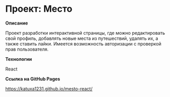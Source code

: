 # Проект: Место

**Описание**

Проект разработки интерактивной страницы, где можно редактировать свой профиль, добавлять новые места из путешествий, удалять их, а также ставить лайки.
Имеется возможность авторизации с проверкой прав пользователя.

**Технологии**

React

**Ссылка на GitHub Pages**

https://katuxa1231.github.io/mesto-react/
